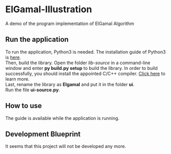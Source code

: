 # ElGamal-Illustration

A demo of the program implementation of ElGamal Algorithm

## Run the application
To run the application, Python3 is needed. The installation guide of Python3 is [here](https://wiki.python.org/moin/BeginnersGuide/Download).<br />
Then, build the library. Open the folder *lib-source* in a command-line window and enter **py build.py setup** to build the library. In order to build successfully, you should install the appointed C/C++ compiler. [Click here](https://docs.python.org/3/extending/building.html?) to learn more.<br />
Last, rename the library as **Elgamal** and put it in the folder **ui**.<br />
Run the file **ui-source.py**.

## How to use
The guide is available while the application is running.

## Development Blueprint
It seems that this project will not be developed any more.
